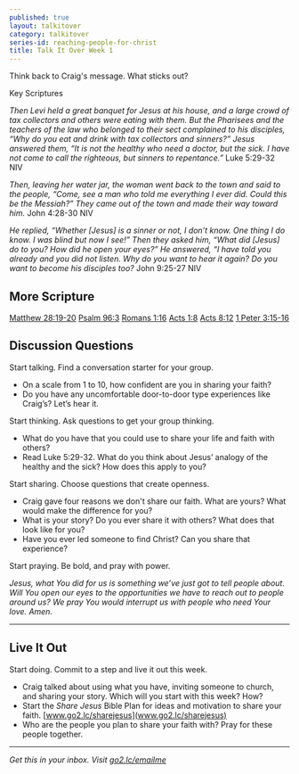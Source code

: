 ```yaml
---
published: true
layout: talkitover
category: talkitover
series-id: reaching-people-for-christ
title: Talk It Over Week 1
---
```


<p class="lead">Think back to Craig's message. What sticks out?</p> 

Key Scriptures

_Then Levi held a great banquet for Jesus at his house, and a large crowd of tax collectors and others were eating with them. But the Pharisees and the teachers of the law who belonged to their sect complained to his disciples, “Why do you eat and drink with tax collectors and sinners?” Jesus answered them, “It is not the healthy who need a doctor, but the sick. I have not come to call the righteous, but sinners to repentance.”_
Luke 5:29-32 NIV

_Then, leaving her water jar, the woman went back to the town and said to the people, “Come, see a man who told me everything I ever did. Could this be the Messiah?” They came out of the town and made their way toward him._
John 4:28-30 NIV

_He replied, “Whether [Jesus] is a sinner or not, I don’t know. One thing I do know. I was blind but now I see!” Then they asked him, “What did [Jesus] do to you? How did he open your eyes?” He answered, “I have told you already and you did not listen. Why do you want to hear it again? Do you want to become his disciples too?_
John 9:25-27 NIV

## More Scripture
[Matthew 28:19-20](https://www.bible.com/bible/111/mat.28.19-20.niv)
[Psalm 96:3](https://www.bible.com/bible/111/psa.96.3.niv)
[Romans 1:16](https://www.bible.com/bible/111/rom.1.16.niv)
[Acts 1:8](https://www.bible.com/bible/111/act.1.8.niv)
[Acts 8:12](https://www.bible.com/bible/111/act.8.12.niv)
[1 Peter 3:15-16](https://www.bible.com/bible/111/1pe.3.15-16.niv)

## Discussion Questions
<p class="lead">Start talking. Find a conversation starter for your group.</p> 

* On a scale from 1 to 10, how confident are you in sharing your faith?
* Do you have any uncomfortable door-to-door type experiences like Craig’s? Let’s hear it.

<p class="lead">Start thinking. Ask questions to get your group thinking.</p> 

* What do you have that you could use to share your life and faith with others?
* Read Luke 5:29-32. What do you think about Jesus’ analogy of the healthy and the sick? How does this apply to you?
 
<p class="lead">Start sharing. Choose questions that create openness.</p> 

* Craig gave four reasons we don't share our faith. What are yours? What would make the difference for you?
* What is your story? Do you ever share it with others? What does that look like for you?
* Have you ever led someone to find Christ? Can you share that experience?

<p class="lead">Start praying. Be bold, and pray with power.</p> 

_Jesus, what You did for us is something we’ve just got to tell people about. Will You open our eyes to the opportunities we have to reach out to people around us? We pray You would interrupt us with people who need Your love. Amen._

* * *

## Live It Out
<p class="lead">Start doing. Commit to a step and live it out this week.</p>

* Craig talked about using what you have, inviting someone to church, and sharing your story. Which will you start with this week? How?
* Start the _Share Jesus_ Bible Plan for ideas and motivation to share your faith. [www.go2.lc/sharejesus](www.go2.lc/sharejesus)
* Who are the people you plan to share your faith with? Pray for these people together.

* * *

_Get this in your inbox. Visit [go2.lc/emailme](http://info.life.church/talkitover)_
